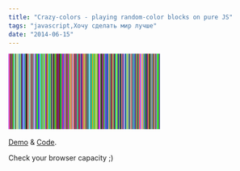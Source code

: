 ```yaml
---
title: "Crazy-colors - playing random-color blocks on pure JS"
tags: "javascript,Хочу сделать мир лучше"
date: "2014-06-15"
---
```


[![](images/Screenshot-2014-06-15-14.26.27-300x149.png "Screenshot 2014-06-15 14.26.27")](http://stepansuvorov.com/useIt/crazy-colors/)

[Demo](http://stepansuvorov.com/useIt/crazy-colors/) & [Code](https://github.com/stevermeister/crazy-colors "github").

Check your browser capacity ;)
